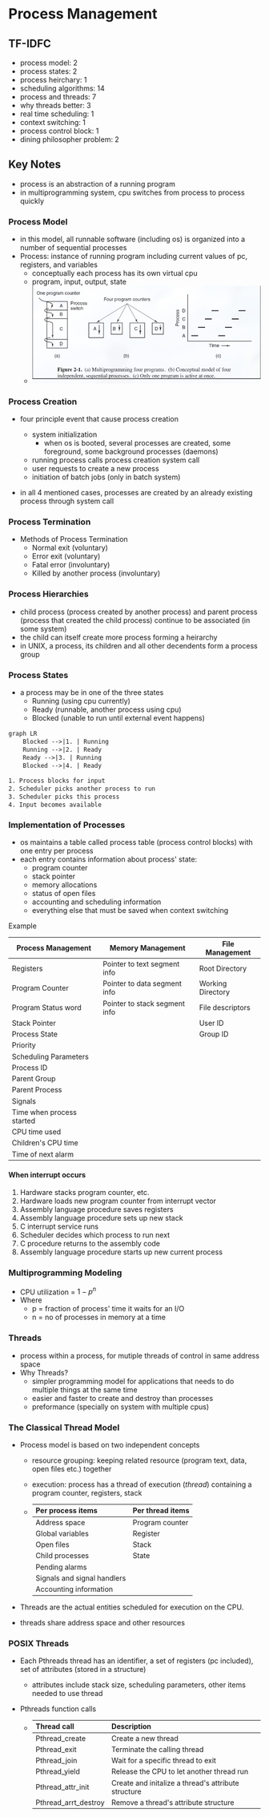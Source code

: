 # Process Management

## TF-IDFC

- process model: 2
- process states: 2
- process heirchary: 1
- scheduling algorithms: 14
- process and threads: 7
- why threads better: 3
- real time scheduling: 1
- context switching: 1
- process control block: 1
- dining philosopher problem: 2

## Key Notes

- process is an abstraction of a running program
- in multiprogramming system, cpu switches from process to process quickly

### Process Model

- in this model, all runnable software (including os) is organized into a number of sequential processes
- Process: instance of running program including current values of pc, registers, and variables
  - conceptually each process has its own virtual cpu
  - program, input, output, state
  - ![Multiprogramming Example](../resources/multiprogramming-example.png)

### Process Creation

- four principle event that cause process creation
  - system initialization
    - when os is booted, several processes are created, some foreground, some background processes (daemons)
  - running process calls process creation system call
  - user requests to create a new process
  - initiation of batch jobs (only in batch system)

- in all 4 mentioned cases, processes are created by an already existing process through system call

### Process Termination

- Methods of Process Termination
  - Normal exit (voluntary)
  - Error exit (voluntary)
  - Fatal error (involuntary)
  - Killed by another process (involuntary)
  
### Process Hierarchies

- child process (process created by another process) and parent process (process that created the child process) continue to be associated (in some system)
- the child can itself create more process forming a heirarchy
- in UNIX, a process, its children and all other decendents form a process group

### Process States

- a process may be in one of the three states
  - Running (using cpu currently)
  - Ready (runnable, another process using cpu)
  - Blocked (unable to run until external event happens)

```mermaid
graph LR
    Blocked -->|1. | Running
    Running -->|2. | Ready
    Ready -->|3. | Running
    Blocked -->|4. | Ready
```

```
1. Process blocks for input
2. Scheduler picks another process to run
3. Scheduler picks this process
4. Input becomes available

```

### Implementation of Processes

- os maintains a table called process table (process control blocks) with one entry per process
- each entry contains information about process' state:
  - program counter
  - stack pointer
  - memory allocations
  - status of open files
  - accounting and scheduling information
  - everything else that must be saved when context switching

Example

| Process Management | Memory Management | File Management |
| ------------------ | ----------------- | --------------- |
| Registers | Pointer to text segment info | Root Directory |
| Program Counter | Pointer to data segment info | Working Directory |
| Program Status word | Pointer to stack segment info | File descriptors |
| Stack Pointer | | User ID |
| Process State | | Group ID |
| Priority | | |
| Scheduling Parameters | | |
| Process ID | | |
| Parent Group | | |
| Parent Process | | |
| Signals | | |
| Time when process started | | |
| CPU time used | | |
| Children's CPU time | | |
| Time of next alarm | | |

#### When interrupt occurs

1. Hardware stacks program counter, etc.
2. Hardware loads new program counter from interrupt vector
3. Assembly language procedure saves registers
4. Assembly language procedure sets up new stack
5. C interrupt service runs
6. Scheduler decides which process to run next
7. C procedure returns to the assembly code
8. Assembly language procedure starts up new current process

### Multiprogramming Modeling

- CPU utilization = $1 - p^n$
- Where
  - p = fraction of process' time it waits for an I/O
  - n = no of processes in memory at a time

### Threads

- process within a process, for mutiple threads of control in same address space
- Why Threads?
  - simpler programming model for applications that needs to do multiple things at the same time
  - easier and faster to create and destroy than processes
  - preformance (specially on system with multiple cpus)

### The Classical Thread Model

- Process model is based on two independent concepts
  - resource grouping: keeping related resource (program text, data, open files etc.) together
  - execution: process has a thread of execution (*thread*) containing a program counter, registers, stack

  - | Per process items | Per thread items |
    | ----------------- | ---------------- |
    | Address space | Program counter |
    | Global variables | Register |
    | Open files | Stack |
    | Child processes | State |
    | Pending alarms | |
    | Signals and signal handlers | |
    | Accounting information | |

- Threads are the actual entities scheduled for execution on the CPU.
- threads share address space and other resources

### POSIX Threads

- Each Pthreads thread has an identifier, a set of registers (pc included), set of attributes (stored in a structure)
  - attributes include stack size, scheduling parameters, other items needed to use thread
- Pthreads function calls

  -  | Thread call | Description |
     | ----------- | ----------- |
     | Pthread_create | Create a new thread |
     | Pthread_exit | Terminate the calling thread |
     | Pthread_join | Wait for a specific thread to exit |
     | Pthread_yield | Release the CPU to let another thread run |
     | Pthread_attr_init | Create and initalize a thread's attribute structure |
     | Pthread_arrt_destroy | Remove a thread's attribute structure |
